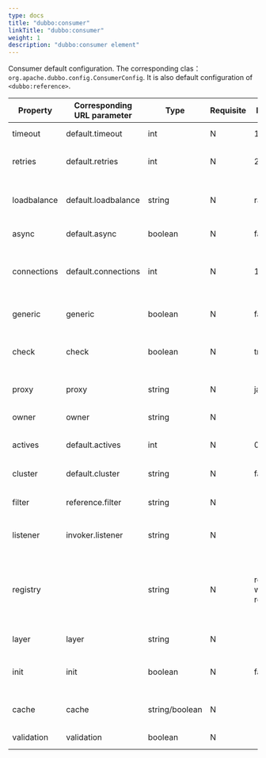```yaml
---
type: docs
title: "dubbo:consumer"
linkTitle: "dubbo:consumer"
weight: 1 
description: "dubbo:consumer element"
---
```


Consumer default configuration. The corresponding clas： `org.apache.dubbo.config.ConsumerConfig`. It is also default configuration of `<dubbo:reference>`.

| Property | Corresponding URL parameter | Type | Requisite | Default | Effect | Description | Compatibility |
| --- | --- | ---- | --- | --- | --- | --- | --- |
| timeout | default.timeout | int | N | 1000 | performance optimization | invoking timeout(ms) | above 1.0.16 |
| retries | default.retries | int | N | 2 | performance optimization | Invoking retry times, exclude the first invoking. Set 0 to disable it.Only valid if the cluster's value is failback/failover | above 1.0.16 |
| loadbalance | default.loadbalance | string | N | random | performance optimization | Load balancing strategy. Choices：random, roundrobin(polling), leastactive(invoking least active service) | above 1.0.16 |
| async | default.async | boolean | N | false | performance optimization | Whether invoke asynchronously | above 2.0.0 |
| connections | default.connections | int | N | 100 | performance optimization | The maximum number of connections of per service provider. Only short link protocol such as rmi,http,hessian etc. supports. Long link protocol such as dubbo doesn't support | above 1.0.16 |
| generic | generic | boolean | N | false | service governance | Whether default generic interface. A instance of GenericService will be got if true. | above 2.0.0 |
| check | check | boolean | N | true | service governance | Whether check the survival of provider. If true, throw exception when no provider of some services is alive. Otherwise, just ignore it| above 1.0.16 |
| proxy | proxy | string | N | javassist | performance optimization | Java class compile.It is used for the generating of dynamic class. The options are JDK and javassist | above 2.0.5 |
| owner | owner | string | N | | service governance | Application manager. Pls. fill in the mailbox prefix of the person in charge | above 2.0.5 |
| actives | default.actives | int | N | 0 | performance optimization | The max concurrency of per service method for each corresponding consumer | above 2.0.5 |
| cluster | default.cluster | string | N | failover | performance optimization | Cluster tolerance. Choices：failover/failfast/failsafe/failback/forking | above 2.0.5 |
| filter | reference.filter | string | N |   | performance optimization | The name of filter which intercepts consumer remote invoke. Multiple names are separated by commas | above 2.0.5 |
| listener | invoker.listener | string | N | | performance optimization | The consumer referenced service listener name. Multiple names are separated by commas | above 2.0.5 |
| registry | | string | N | register with the registry | configuration relevant | Register with the designated registry. Generally，for multiple registries, and value is the "id" of &lt;dubbo:registry&gt;. Multiple registries are separated by commas.If you do not want to register the service to any registry，pls set "N/A" | above 2.0.5 |
| layer | layer | string | N | | service governance | The layer of consumer. Such as: biz, dao, intl:web, china:acton | above 2.0.7 |
| init | init | boolean | N | false | performance optimization | If true, initialize when "afterPropertiesSet()" is invoked. Otherwise wait until the instance is referenced to initialize  | above 2.0.10 |
| cache | cache | string/boolean | N | | service governance | Cache return result, and key is call parameters. Choices: lru, threadlocal, jcache and so on | at least 2.1.0 |
| validation | validation | boolean | N | | service governance | Whether enable JSR303 standard annotation validation| at least 2.1.0 |
